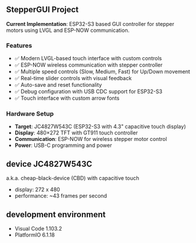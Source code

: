 ## StepperGUI Project

**Current Implementation**: ESP32-S3 based GUI controller for stepper motors using LVGL and ESP-NOW communication.

### Features
* ✅ Modern LVGL-based touch interface with custom controls
* ✅ ESP-NOW wireless communication with stepper controller  
* ✅ Multiple speed controls (Slow, Medium, Fast) for Up/Down movement
* ✅ Real-time slider controls with visual feedback
* ✅ Auto-save and reset functionality
* ✅ Debug configuration with USB CDC support for ESP32-S3
* ✅ Touch interface with custom arrow fonts

### Hardware Setup
* **Target**: JC4827W543C (ESP32-S3 with 4.3" capacitive touch display)
* **Display**: 480×272 TFT with GT911 touch controller
* **Communication**: ESP-NOW for wireless stepper motor control
* **Power**: USB-C programming and power

## device JC4827W543C

a.k.a. cheap-black-device (CBD) with capacitive touch

* display: 272 x 480
* performance: ~43 frames per second

## development environment
* Visual Code 1.103.2
* PlatformIO 6.1.18

